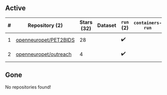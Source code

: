 ## Active
| # | Repository (2) | Stars (32) | Dataset | `run` (2) | `containers-run` | Last Modified |
| --- | --- | --- | --- | --- | --- | --- |
| 1 | [openneuropet/PET2BIDS](https://github.com/openneuropet/PET2BIDS) | 28 |  | :heavy_check_mark: |  | 2025-05-30 15:16:34+00:00 |
| 2 | [openneuropet/outreach](https://github.com/openneuropet/outreach) | 4 |  | :heavy_check_mark: |  | 2025-06-10 11:35:30+00:00 |

## Gone
No repositories found!
